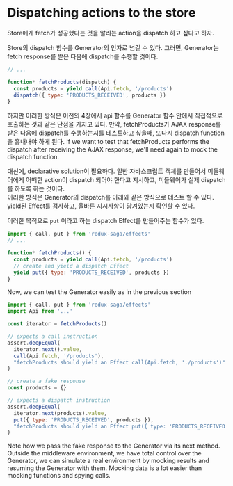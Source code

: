 # Dispatching actions to the store

Store에게 fetch가 성공했다는 것을 알리는 action을 dispatch 하고 싶다고 하자. 

Store의 dispatch 함수를 Generator의 인자로 넘길 수 있다. 그러면, Generator는 fetch response를 받은 다음에 dispatch를 수행할 것이다. 

```js
// ...

function* fetchProducts(dispatch) {
  const products = yield call(Api.fetch, '/products')
  dispatch({ type: 'PRODUCTS_RECEIVED', products })
}
```

하지만 이러한 방식은 이전의 4장에서 api 함수를 Generator 함수 안에서 직접적으로 호출하는 것과 같은 단점을 가지고 있다. 
만약, fetchProducts가 AJAX response를 받은 다음에 dispatch를 수행하는지를 테스트하고 싶을때, 또다시 dispatch function을 흉내내야 하게 된다. 
 If we want to test that fetchProducts performs the dispatch after receiving the AJAX response, we'll need again to mock the dispatch function.

대신에, declarative solution이 필요하다. 일반 자바스크립트 객체를 만들어서 미들웨어에게 어떠한 action이 dispatch 되어야 한다고 지시하고, 미들웨어가 실제 dispatch를 하도록 하는 것이다.  
이러한 방식은 Generator의 dispatch를 아래와 같은 방식으로 테스트 할 수 있다.  yield된 Effect를 검사하고, 올바른 지시사항이 담겨있는지 확인할 수 있다. 

이러한 목적으로 `put` 이라고 하는 dispatch Effect를 만들어주는 함수가 있다.

```js
import { call, put } from 'redux-saga/effects'
// ...

function* fetchProducts() {
  const products = yield call(Api.fetch, '/products')
  // create and yield a dispatch Effect
  yield put({ type: 'PRODUCTS_RECEIVED', products })
}
```
Now, we can test the Generator easily as in the previous section

```js
import { call, put } from 'redux-saga/effects'
import Api from '...'

const iterator = fetchProducts()

// expects a call instruction
assert.deepEqual(
  iterator.next().value,
  call(Api.fetch, '/products'),
  "fetchProducts should yield an Effect call(Api.fetch, './products')"
)

// create a fake response
const products = {}

// expects a dispatch instruction
assert.deepEqual(
  iterator.next(products).value,
  put({ type: 'PRODUCTS_RECEIVED', products }),
  "fetchProducts should yield an Effect put({ type: 'PRODUCTS_RECEIVED', products })"
)
```
Note how we pass the fake response to the Generator via its next method. Outside the middleware environment, we have total control over the Generator, we can simulate a real environment by mocking results and resuming the Generator with them. Mocking data is a lot easier than mocking functions and spying calls.